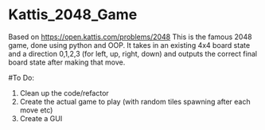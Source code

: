 # Kattis_2048_Game
Based on https://open.kattis.com/problems/2048
This is the famous 2048 game, done using python and OOP. It takes in an existing 4x4 board state and a direction 0,1,2,3 (for left, up, right, down) and outputs the correct final board state after making that move.

#To Do:
1. Clean up the code/refactor
2. Create the actual game to play (with random tiles spawning after each move etc)
3. Create a GUI
